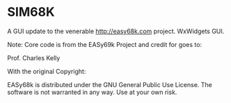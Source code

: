 # SIM68K
A GUI update to the venerable http://easy68k.com project. WxWidgets GUI.

Note: Core code is from the EASy69k Project and credit for goes to:

Prof. Charles Kelly

With the original Copyright:

EASy68k is distributed under the GNU General Public Use License. The software is not warranted in any way. Use at your own risk.
